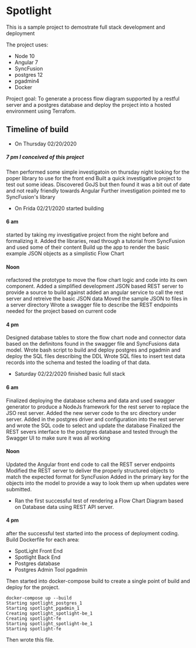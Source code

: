 # Spotlight
This is a sample project to demostrate full stack development and deployment

The project uses:

* Node 10
* Angular 7
* SyncFusion
* postgres 12
* pgadmin4
* Docker

Project goal:
To generate a process flow diagram supported by a restful server and a postgres database and deploy the project into a hosted environment using Terrafom.

## Timeline of build
* On Thursday 02/20/2020 
##### 7 pm I conceived of this project
Then performed some simple investigatoin on thursday night looking for the poper library to use for the front end
Built a quick investigative project to test out some ideas.
Discovered GoJS but then found it was a bit out of date and not really friendly towards Angular
Further investigation pointed me to SyncFusion's library

* On Frida 02/21/2020 started building
#### 6 am 
started by taking my investigative project from the night before and formalizing it.
Added the libraries, read through a tutorial from SyncFusion and used some of their content
Build up the app to render the basic example JSON objects as a simplistic Flow Chart 

#### Noon 
refactored the prototype to move the flow chart logic and code into its own component.
Added a simplified development JSON based REST server to provide a source to build against
added an angular service to call the rest server and retreive the basic JSON data
Moved the sample JSON to files in a server directory
Wrote a swagger file to describe the REST endpoints needed for the project based on current code

#### 4 pm 
Designed database tables to store the flow chart node and connector data based on the definitons found
in the swagger file and SyncFusions data model. 
Wrote bash script to build and deploy postgres and pgadmin and deploy the SQL files describing the DDL
Wrote SQL files to insert test data records into the schema and tested the loading of that data.

* Saturday 02/22/2020 finished basic full stack
#### 6 am
Finalized deploying the database schema and data and used swagger generator to produce a NodeJs framework 
for the rest server to replace the JSO rest server. Added the new server code to the src directory under server.
Added in the postgres driver and configuration into the rest server and wrote the SQL code to select and update the database
Finalized the REST severs interface to the postgres database and tested through the Swagger UI to make sure it was all working

#### Noon
Updated the Angular front end code to call the REST server endpoints
Modified the REST server to deliver the properly structured objects to match the expected format for SyncFusion
Added in the primary key for the objects into the model to provide a way to look them up when updates were submitted.
* Ran the first successful test of rendering a Flow Chart Diagram based on Database data using REST API server.

#### 4 pm
after the successful test started into the process of deployment coding. Build Dockerfile for each area:
* SpotLight Front End
* Spotlight Back End
* Postgres database
* Postgres Admin Tool pgadmin

Then started into docker-compose build to create a single point of build and deploy for the project.

```
docker-compose up --build
Starting spotlight_postgres_1
Starting spotlight_pgadmin_1
Creating spotlight_spotlight-be_1
Creating spotlight-fe
Starting spotlight_spotlight-be_1
Starting spotlight-fe
```
Then wrote this file.
